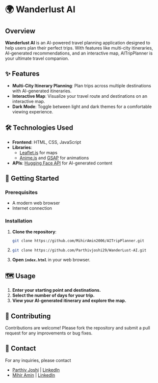 # 🌍 Wanderlust AI

## Overview

**Wanderlust AI** is an AI-powered travel planning application designed to help users plan their perfect trips. With features like multi-city itineraries, AI-generated recommendations, and an interactive map, AITripPlanner is your ultimate travel companion.

## ✨ Features

- **Multi-City Itinerary Planning**: Plan trips across multiple destinations with AI-generated itineraries.
- **Interactive Map**: Visualize your travel route and destinations on an interactive map.
- **Dark Mode**: Toggle between light and dark themes for a comfortable viewing experience.

## 🛠️ Technologies Used

- **Frontend**: HTML, CSS, JavaScript
- **Libraries**: 
  - [Leaflet.js](https://leafletjs.com/) for maps
  - [Anime.js](https://animejs.com/) and [GSAP](https://greensock.com/gsap/) for animations
- **APIs**: [Hugging Face API](https://huggingface.co/) for AI-generated content

## 🚀 Getting Started

### Prerequisites

- A modern web browser
- Internet connection

### Installation

1. **Clone the repository**:
   ```bash
   git clone https://github.com/MihirAmin2006/AITripPlanner.git
   ```
2. ```bash
   git clone https://github.com/Parthivjoshi29/WanderLust-AI.git
   ```
   
2. **Open `index.html`** in your web browser.

## 🗺️ Usage

1. **Enter your starting point and destinations.**
2. **Select the number of days for your trip.**
3. **View your AI-generated itinerary and explore the map.**

## 🤝 Contributing

Contributions are welcome! Please fork the repository and submit a pull request for any improvements or bug fixes.


## 📧 Contact

For any inquiries, please contact 
- [Parthiv Joshi](mailto:shambhlo2006@gmail.com) | [LinkedIn](https://www.linkedin.com/in/parthiv-joshi-8a7766281/)
- [Mihir Amin](mailto:mihiramin99@gmail.com) | [LinkedIn](www.linkedin.com/in/mihir-amin-49033a2ab)
